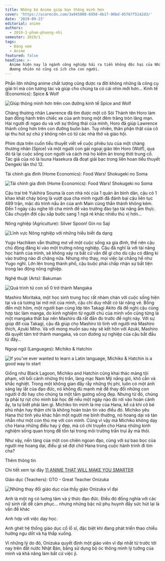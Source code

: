 ```yaml
---
title: Những bộ Anime giúp bạn thông minh hơn
cover: 'https://ucarecdn.com/3a945008-6958-4b17-90bd-05767f5142d3/'
date: '2019-09-23'
editorial: anime
authors:
  - 2019-1-pham-phuong-nhi
semester: 2019/1
tags:
  - Đáng xem
  - Anime
featured: false
headline: >-
  Anime hiện nay là ngành công nghiệp hái ra tiền không độc hại của Nhật Bản, và
  đương nhiên nó cũng có ích cho con người.
---
```

Phần lớn những anime chất lượng cũng được ra đời không những là công cụ giải trí mà còn tương tác và giúp cho chúng ta có cái nhìn mới hơn...
Kinh tế (Economics): Spice & Wolf

![Giúp thông minh hơn trên con đường kinh tế Spice and Wolf](https://ucarecdn.com/3cb9e524-0454-46b6-8663-dc678f4707d1/ "Giúp thông minh hơn trên con đường kinh tế Spice and Wolf")

Chàng thương nhân Lawrence đã tìm được một cô Sói Thánh tên Horo làm bạn đồng hành trên chiếc xe của anh trong một đêm trăng tròn lãng mạn. Hai người đi ngao du và với sự thông thái của mình, Horo đã giúp Lawrence thành công hơn trên con đường buôn bán. Tuy nhiên, thân phận thật của cô lại thu hút sự chú ý không nên có từ các nhà thờ và giáo hội.



Phim dựa trên cuốn tiểu thuyết viết về cuộc phiêu lưu của một chàng thương nhân (Spice) và một người con gái ngoại giáo tên Horo (Wolf), qua đó tả lại cuộc sống con người và cách mà họ kiếm ăn trong thời trung cổ. Tác giả của nó là Isuna Hasekura đã đoạt giải bạc trong liên hoan tiểu thuyết Dengeki lần thứ 12.



Tài chính gia đình (Home Economics): Food Wars! Shokugeki no Soma

![Tài chính gia đình (Home Economics): Food Wars! Shokugeki no Soma](https://ucarecdn.com/b267679a-efb4-44f5-9566-0d8f17080a35/ "Tài chính gia đình (Home Economics): Food Wars! Shokugeki no Soma")

Cậu trai trẻ Yukihira Souma là con nhà nòi của 1 quán ăn bình dân, cậu có 1 khao khát cháy bỏng là vượt qua cha mình người đã đánh bại cậu liên tục 489 trận, mặc dù trình nấu ăn của anh Main cũng thần thánh không kém. Đến 1 ngày cậu nghe lời cha mình để vào trường đào tạo tài năng ẩm thực. Câu chuyện đời cậu sắp bước sang 1 ngã rẻ khác nhiều thú vị hơn…

Nông nghiệp (Agriculture): Silver Spoon! Gin no Saji

![Lĩnh vực Nông nghiệp với những hiểu biết đa dạng](https://ucarecdn.com/ed850e98-f082-42fc-a9ea-e0c11f594f3d/ "Lĩnh vực Nông nghiệp với những hiểu biết đa dạng")

Yugo Hachiken vẫn thường mơ về một cuộc sống xa gia đình, thế nên cậu chủ động đăng kí vào một trường nông nghiệp. Cậu đã nghĩ là với tài năng học hành của mình, sẽ không xảy ra bất cứ vấn đề gì cho dù cậu có đăng kí vào trường nào đi chăng nữa. Nhưng nhọ thay, mọi việc lại chẳng hề như Yugo nghĩ. Lớn lên trong thành phố, cậu buộc phải chấp nhận sự bất tiện trong lao động nông nghiệp.

Nghệ thuật (Arts): Bakuman

![Quá trình từ con số 0 trở thành Mangaka](https://ucarecdn.com/27c5a1e3-dd7f-4a2e-a7ba-0228e905c9cb/ "Quá trình từ con số 0 trở thành Mangaka")

Mashiro Moritaka, một học sinh trung học rất nhàm chán với cuộc sống hiện tại và cả tương lai mờ mịt của mình, cậu chỉ duy nhất có tài năng vẽ. Bỗng đến một hôm, một người bạn cùng lớp tên Takagi Akito đã đề nghị cậu cùng hợp tác làm manga, do kinh nghiệm từ người chú của mình vốn cũng từng là một mangaka thất bại nên Mashiro đã rất đắn đo trước đề nghị này. Với sự giúp đỡ của Takagi, cậu đã giúp cho Mashiro tỏ tình với người mà Mashiro thích, Azuki Miho. Và với mong muốn sau này sẽ kết hôn với Azuki, Mashiro đã quyết tâm trở thành mangaka, và con đường sự nghiệp của cậu bắt đầu từ đây…



Ngoại ngữ (Languages): Michiko & Hatchin

![If you’ve ever wanted to learn a Latin language, Michiko & Hatchin is a good way to start](https://ucarecdn.com/7a171668-09ff-4876-9cad-ebe87d3a194f/ "If you’ve ever wanted to learn a Latin language, Michiko & Hatchin is a good way to start")

Giống như Black Lagoon, Michiko and Hatchin cũng khai thác mảng tội phạm, với bối cảnh những thị trấn, làng mạc Nam Mỹ nắng gió, khô cằn và khắc nghiệt. Trong một không gian đầy rẫy những thị phi, luôn có một ánh sáng lay lắt của đạo đức, nó không đủ mạnh mẽ để thay đổi những con người ở đó hay cho chúng ta một tấm gương sống đẹp. Nhưng từ đó, chúng ta phải tự rút cho mình bài học để nếu một ngày nào đó rơi vào hoàn cảnh ấy, ta tự biết phải làm gì. Michiko tin mình là mẹ của Hana, kể cả khi cô bé phủ nhận hay thậm chí là không hoàn toàn tin vào điều đó. Michiko yêu Hana thứ tình yêu khác hẳn một người mẹ bình thường, nó hoang dại và tàn nhẫn như một con thú mẹ với con mình. Cũng vì vậy mà Michiko không dạy cho Hana những điều hay ý đẹp, mà cô chỉ truyền cho Hana những kinh nghiệm sống quan trọng để tồn tại trong môi trường trần trụi ấy mà thôi.

Như vậy, nền tảng của một con chiên ngoan đạo, cùng với sự bao bọc của người mẹ hoang dại, điều gì sẽ đợi chờ Hana trong cuộc hành trình đi tìm cha?

Thêm thông tin

Chi tiết xem tại đây [11 ANIME THAT WILL MAKE YOU SMARTER](http://www.ign.com/articles/2016/01/22/11-anime-that-will-make-you-smarter)

Giáo dục (Teachers): GTO - Great Teacher Onizuka

![Những thay đổi giáo dục của thầy giáo Onizuka vĩ đại](https://ucarecdn.com/0a087aca-29b9-4a3a-a7fc-1a90e959e302/ "Những thay đổi giáo dục của thầy giáo Onizuka vĩ đại")

Anh là một ng có luơng tâm và ý thức đạo đức. Điều đó đồng nghĩa với các nữ sinh rất dễ cảm phục… nhưng những bậc nữ phụ huynh đầy sức hút lại là vấn đề khác



Anh hợp với việc dạy học.



Anh ghét hệ thống giáo dục cổ lỗ sĩ, đặc biệt khi đang phát triển thao chiều hướng ngu dốt và hạ thấp xuống.



Vì những lý do đó, Onizuka quyết định một giáo viên vĩ đại nhất từ trước tới nay trên đất nước Nhật Bản, bằng sử dụng bộ óc thông minh lý tưởng của mình và khả năng làm bất cứ việc jì.

